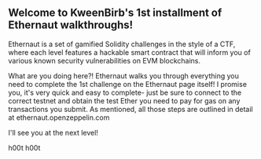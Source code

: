 ## Welcome to KweenBirb's 1st installment of Ethernaut walkthroughs! 

Ethernaut is a set of gamified Solidity challenges in the style of a CTF, where each level features a hackable smart contract that will inform you of various known security vulnerabilities on EVM blockchains.

What are you doing here?! Ethernaut walks you through everything you need to complete the 1st challenge on the Ethernaut page itself! I promise you, it's very quick and easy to complete- just be sure to connect to the correct testnet and obtain the test Ether you need to pay for gas on any transactions you submit. As mentioned, all those steps are outlined in detail at ethernaut.openzeppelin.com

I'll see you at the next level!

h00t h00t